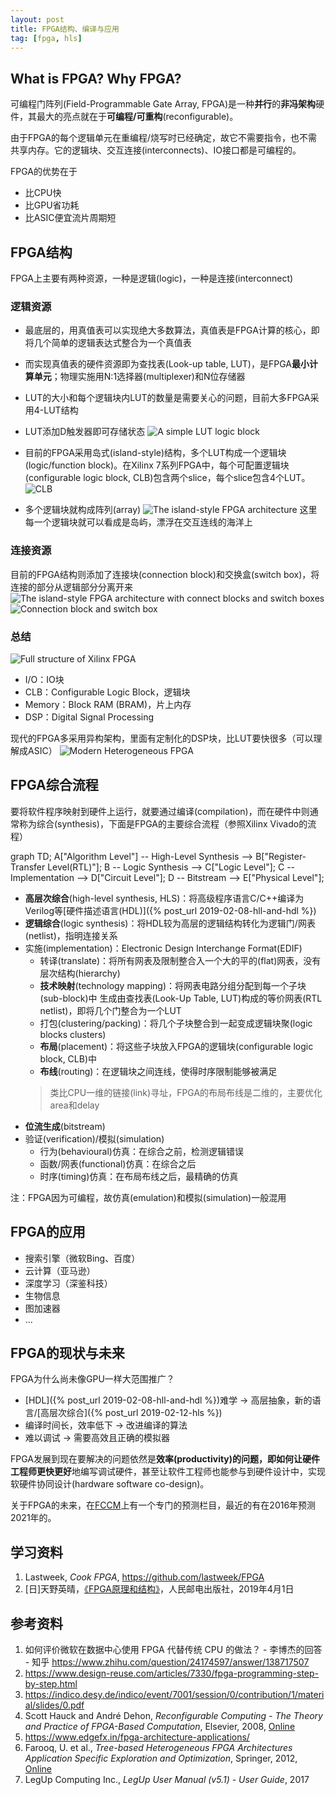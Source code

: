 ```yaml
---
layout: post
title: FPGA结构、编译与应用
tag: [fpga, hls]
---
```


## What is FPGA? Why FPGA?
可编程门阵列(Field-Programmable Gate Array, FPGA)是一种**并行**的**非冯架构**硬件，其最大的亮点就在于**可编程/可重构**(reconfigurable)。

由于FPGA的每个逻辑单元在重编程/烧写时已经确定，故它不需要指令，也不需共享内存。它的逻辑块、交互连接(interconnects)、IO接口都是可编程的。

FPGA的优势在于
* 比CPU快
* 比GPU省功耗
* 比ASIC便宜流片周期短

<!--more-->

## FPGA结构
FPGA上主要有两种资源，一种是逻辑(logic)，一种是连接(interconnect)

### 逻辑资源
* 最底层的，用真值表可以实现绝大多数算法，真值表是FPGA计算的核心，即将几个简单的逻辑表达式整合为一个真值表
* 而实现真值表的硬件资源即为查找表(Look-up table, LUT)，是FPGA**最小计算单元**；物理实施用N:1选择器(multiplexer)和N位存储器
* LUT的大小和每个逻辑块内LUT的数量是需要关心的问题，目前大多FPGA采用4-LUT结构
* LUT添加D触发器即可存储状态
![A simple LUT logic block]({{"/assets/images/FPGA/LUT.PNG"|absolute_url}})

* 目前的FPGA采用岛式(island-style)结构，多个LUT构成一个逻辑块(logic/function block)。在Xilinx 7系列FPGA中，每个可配置逻辑块(configurable logic block, CLB)包含两个slice，每个slice包含4个LUT。
![CLB]({{"/assets/images/FPGA/CLB.PNG"|absolute_url}})

* 多个逻辑块就构成阵列(array)
![The island-style FPGA architecture]({{"/assets/images/FPGA/island-style.PNG"|absolute_url}})
这里每一个逻辑块就可以看成是岛屿，漂浮在交互连线的海洋上

### 连接资源
目前的FPGA结构则添加了连接块(connection block)和交换盒(switch box)，将连接的部分从逻辑部分分离开来
![The island-style FPGA architecture with connect blocks and switch boxes]({{"/assets/images/FPGA/island-style-2.PNG"|absolute_url}})
![Connection block and switch box]({{"/assets/images/FPGA/CB-and-SB.PNG"|absolute_url}})

### 总结
![Full structure of Xilinx FPGA]({{"/assets/images/FPGA/full-architecture.jpg"|absolute_url}})

* I/O：IO块
* CLB：Configurable Logic Block，逻辑块
* Memory：Block RAM (BRAM)，片上内存
* DSP：Digital Signal Processing

现代的FPGA多采用异构架构，里面有定制化的DSP块，比LUT要快很多（可以理解成ASIC）
![Modern Heterogeneous FPGA]({{"/assets/images/FPGA/hetero-soc.jpg"|absolute_url}})

## FPGA综合流程
要将软件程序映射到硬件上运行，就要通过编译(compilation)，而在硬件中则通常称为综合(synthesis)，下面是FPGA的主要综合流程（参照Xilinx Vivado的流程）

<div class="mermaid">
graph TD;
    A["Algorithm Level"] -- High-Level Synthesis --> B["Register-Transfer Level(RTL)"];
    B -- Logic Synthesis --> C["Logic Level"];
    C -- Implementation --> D["Circuit Level"];
    D -- Bitstream --> E["Physical Level"];
</div>

* **高层次综合**(high-level synthesis, HLS)：将高级程序语言C/C++编译为Verilog等[硬件描述语言(HDL)]({% post_url 2019-02-08-hll-and-hdl %})
* **逻辑综合**(logic synthesis)：将HDL较为高层的逻辑结构转化为逻辑门/网表(netlist)，指明连接关系
* 实施(implementation)：Electronic Design Interchange Format(EDIF)
	- 转译(translate)：将所有网表及限制整合入一个大的平的(flat)网表，没有层次结构(hierarchy)
	- **技术映射**(technology mapping)：将网表电路分组分配到每一个子块(sub-block)中
	生成由查找表(Look-Up Table, LUT)构成的等价网表(RTL netlist)，即将几个门整合为一个LUT
	- 打包(clustering/packing)：将几个子块整合到一起变成逻辑块聚(logic blocks clusters)
	- **布局**(placement)：将这些子块放入FPGA的逻辑块(configurable logic block, CLB)中
	- **布线**(routing)：在逻辑块之间连线，使得时序限制能够被满足
	> 类比CPU一维的链接(link)寻址，FPGA的布局布线是二维的，主要优化area和delay
* **位流生成**(bitstream)
* 验证(verification)/模拟(simulation)
	- 行为(behavioural)仿真：在综合之前，检测逻辑错误
	- 函数/网表(functional)仿真：在综合之后
	- 时序(timing)仿真：在布局布线之后，最精确的仿真

注：FPGA因为可编程，故仿真(emulation)和模拟(simulation)一般混用

## FPGA的应用
* 搜索引擎（微软Bing、百度）
* 云计算（亚马逊）
* 深度学习（深鉴科技）
* 生物信息
* 图加速器
* ...

## FPGA的现状与未来
FPGA为什么尚未像GPU一样大范围推广？
* [HDL]({% post_url 2019-02-08-hll-and-hdl %})难学 -> 高层抽象，新的语言/[高层次综合]({% post_url 2019-02-12-hls %})
* 编译时间长，效率低下 -> 改进编译的算法
* 难以调试 -> 需要高效且正确的模拟器

FPGA发展到现在要解决的问题依然是**效率(productivity)**的问题，即如何让硬件工程师**更快更好**地编写调试硬件，甚至让软件工程师也能参与到硬件设计中，实现软硬件协同设计(hardware software co-design)。

关于FPGA的未来，在[FCCM](http://www.fccm.org/past/2016/previous.html)上有一个专门的预测栏目，最近的有在2016年预测2021年的。

## 学习资料
1. Lastweek, *Cook FPGA*, <https://github.com/lastweek/FPGA>
2. [日]天野英晴，[《FPGA原理和结构》](https://www.amazon.cn/gp/product/B07PWL4HY8/ref=ppx_yo_dt_b_asin_title_o00_s00?ie=UTF8&psc=1)，人民邮电出版社，2019年4月1日

## 参考资料
1. 如何评价微软在数据中心使用 FPGA 代替传统 CPU 的做法？ - 李博杰的回答 - 知乎 <https://www.zhihu.com/question/24174597/answer/138717507>
2. <https://www.design-reuse.com/articles/7330/fpga-programming-step-by-step.html>
3. <https://indico.desy.de/indico/event/7001/session/0/contribution/1/material/slides/0.pdf>
4. Scott Hauck and André Dehon, *Reconfigurable Computing - The Theory and Practice of FPGA-Based Computation*, Elsevier, 2008, [Online](https://www.sciencedirect.com/book/9780123705228/reconfigurable-computing#book-description)
5. <https://www.edgefx.in/fpga-architecture-applications/>
6. Farooq, U. et al., *Tree-based Heterogeneous FPGA Architectures Application Specific Exploration and Optimization*, Springer, 2012, [Online](http://www.springer.com/978-1-4614-3593-8)
7. LegUp Computing Inc., *LegUp User Manual (v5.1) - User Guide*, 2017